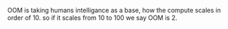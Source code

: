 OOM is taking humans intelligance as a base, how the compute scales in order of 10. so if it scales from 10 to 100 we say OOM is 2.